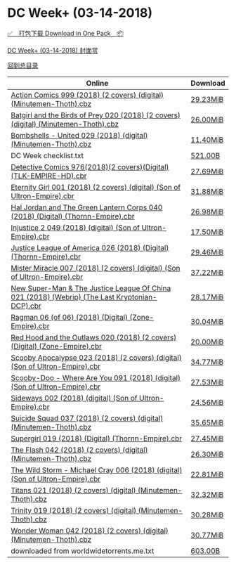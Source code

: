 # DC Week+ (03-14-2018)

[✅&emsp;打包下载 Download in One Pack&emsp;📦](https://pan.baidu.com/s/1DL_G_noHsJ34n1MqI1VnDQ)

[DC Week+ (03-14-2018) 封面赏](/https://github.com/alicewish/markdown/blob/master/cover/DC-Week-03-14-2018-Covers.md)



[回到总目录](https://github.com/alicewish/markdown/blob/master/Catalogs.md)



Online | Download
--- | ---
[Action Comics 999 (2018) (2 covers) (digital) (Minutemen-Thoth).cbz](https://github.com/alicewish/markdown/blob/master/comic/Action-Comics-999-2018-2-covers-digital-Minutemen-Thoth-cbz.md) | [29.23MiB](https://pan.baidu.com/s/1DL_G_noHsJ34n1MqI1VnDQ#list/path=%2FDC%20Week%202018%20Q1%2FDC%20Week%2B%20%2803-14-2018%29%2F%E3%82%B9%E3%82%AD%E3%82%BD%E3%82%AD%E3%82%A4%E3%82%AD%E3%82%B9%E3%82%BF%E3%82%B3%E3%82%BB%E3%82%AB%E3%82%BD%E3%82%AD%E3%82%B5%E3%82%AD%E3%82%BF%E3%82%BB%E3%82%BF%E3%82%AF%E3%82%BB%E3%82%B1%E3%82%A6%E3%82%BB%E3%82%A4%E3%82%B9%E3%82%AD%E3%82%AB%E3%82%BF%E3%82%B5%E3%82%B3%E3%82%BB%E3%82%B5&parentPath=%2FDC%20Week%202018%20Q1)
[Batgirl and the Birds of Prey 020 (2018) (2 covers) (digital) (Minutemen-Thoth).cbz](https://github.com/alicewish/markdown/blob/master/comic/Batgirl-Birds-of-Prey-020-2018-2-covers-digital-Minutemen-Thoth-cbz.md) | [26.00MiB](https://pan.baidu.com/s/1DL_G_noHsJ34n1MqI1VnDQ#list/path=%2FDC%20Week%202018%20Q1%2FDC%20Week%2B%20%2803-14-2018%29%2F%E3%82%A4%E3%82%AB%E3%82%AD%E3%82%AD%E3%82%B9%E3%82%B7%E3%82%A2%E3%82%AD%E3%82%B9%E3%82%B3%E3%82%AA%E3%82%BF%E3%82%A4%E3%82%B3%E3%82%AD%E3%82%BD%E3%82%BF%E3%82%BB%E3%82%B1%E3%82%BD%E3%82%A6%E3%82%BD%E3%82%BB%E3%82%BB%E3%82%B7%E3%82%BD%E3%82%AB%E3%82%B3%E3%82%B3%E3%82%B3%E3%82%BF%E3%82%BD&parentPath=%2FDC%20Week%202018%20Q1)
[Bombshells - United 029 (2018) (digital) (Minutemen-Thoth).cbz](https://github.com/alicewish/markdown/blob/master/comic/Bombshells-United-029-2018-digital-Minutemen-Thoth-cbz.md) | [11.40MiB](https://pan.baidu.com/s/1DL_G_noHsJ34n1MqI1VnDQ#list/path=%2FDC%20Week%202018%20Q1%2FDC%20Week%2B%20%2803-14-2018%29%2F%E3%82%B3%E3%82%B3%E3%82%B5%E3%82%B3%E3%82%B9%E3%82%B9%E3%82%AA%E3%82%AD%E3%82%B7%E3%82%AF%E3%82%B7%E3%82%AF%E3%82%A8%E3%82%B1%E3%82%A4%E3%82%AD%E3%82%B7%E3%82%BB%E3%82%A2%E3%82%B3%E3%82%B9%E3%82%AA%E3%82%A4%E3%82%B9%E3%82%BF%E3%82%B3%E3%82%B5%E3%82%A4%E3%82%A8%E3%82%BB%E3%82%AD%E3%82%BD&parentPath=%2FDC%20Week%202018%20Q1)
DC Week checklist.txt | [521.00B](https://pan.baidu.com/s/1DL_G_noHsJ34n1MqI1VnDQ#list/path=%2FDC%20Week%202018%20Q1%2FDC%20Week%2B%20%2803-14-2018%29%2F%E3%82%BB%E3%82%B1%E3%82%AF%E3%82%B9%E3%82%B1%E3%82%AD%E3%82%B7%E3%82%A8%E3%82%AD%E3%82%AD%E3%82%BB%E3%82%BF%E3%82%AB%E3%82%AB%E3%82%AD%E3%82%BF%E3%82%A2%E3%82%B7%E3%82%A6%E3%82%AF%E3%82%A2%E3%82%A4%E3%82%B5%E3%82%AB%E3%82%AB%E3%82%A8%E3%82%A4%E3%82%A6%E3%82%AB%E3%82%AA%E3%82%AB%E3%82%B3&parentPath=%2FDC%20Week%202018%20Q1)
[Detective Comics 976(2018)(2 covers)(Digital)(TLK-EMPIRE-HD).cbr](https://github.com/alicewish/markdown/blob/master/comic/Detective-Comics-976-2018-2-covers-Digital-TLK-EMPIRE-HD-cbr.md) | [27.69MiB](https://pan.baidu.com/s/1DL_G_noHsJ34n1MqI1VnDQ#list/path=%2FDC%20Week%202018%20Q1%2FDC%20Week%2B%20%2803-14-2018%29%2F%E3%82%AF%E3%82%AA%E3%82%B9%E3%82%A6%E3%82%A6%E3%82%BD%E3%82%BD%E3%82%B5%E3%82%A2%E3%82%A4%E3%82%A6%E3%82%A6%E3%82%B3%E3%82%BB%E3%82%AB%E3%82%B1%E3%82%B5%E3%82%B3%E3%82%AA%E3%82%AD%E3%82%B7%E3%82%B1%E3%82%B9%E3%82%B7%E3%82%AF%E3%82%AD%E3%82%A4%E3%82%BD%E3%82%BB%E3%82%A8%E3%82%A8%E3%82%A2&parentPath=%2FDC%20Week%202018%20Q1)
[Eternity Girl 001 (2018) (2 covers) (digital) (Son of Ultron-Empire).cbr](https://github.com/alicewish/markdown/blob/master/comic/Eternity-Girl-001-2018-2-covers-digital-Son-of-Ultron-Empire-cbr.md) | [31.88MiB](https://pan.baidu.com/s/1DL_G_noHsJ34n1MqI1VnDQ#list/path=%2FDC%20Week%202018%20Q1%2FDC%20Week%2B%20%2803-14-2018%29%2F%E3%82%AA%E3%82%AB%E3%82%B3%E3%82%B7%E3%82%A6%E3%82%B3%E3%82%B5%E3%82%AD%E3%82%A8%E3%82%B7%E3%82%AF%E3%82%A4%E3%82%AF%E3%82%B3%E3%82%AB%E3%82%BF%E3%82%AF%E3%82%AD%E3%82%A4%E3%82%BB%E3%82%B7%E3%82%B9%E3%82%AD%E3%82%AB%E3%82%BF%E3%82%A6%E3%82%A8%E3%82%BF%E3%82%B7%E3%82%A4%E3%82%A8%E3%82%A2&parentPath=%2FDC%20Week%202018%20Q1)
[Hal Jordan and The Green Lantern Corps 040 (2018) (Digital) (Thornn-Empire).cbr](https://github.com/alicewish/markdown/blob/master/comic/Hal-Jordan-Green-Lantern-Corps-040-2018-Digital-Thornn-Empire-cbr.md) | [26.98MiB](https://pan.baidu.com/s/1DL_G_noHsJ34n1MqI1VnDQ#list/path=%2FDC%20Week%202018%20Q1%2FDC%20Week%2B%20%2803-14-2018%29%2F%E3%82%B7%E3%82%AB%E3%82%BD%E3%82%A6%E3%82%BD%E3%82%A8%E3%82%AD%E3%82%AD%E3%82%B9%E3%82%B9%E3%82%A8%E3%82%AA%E3%82%B7%E3%82%A6%E3%82%B5%E3%82%AF%E3%82%AD%E3%82%AA%E3%82%B1%E3%82%A6%E3%82%B7%E3%82%AF%E3%82%A8%E3%82%B1%E3%82%A4%E3%82%BD%E3%82%B1%E3%82%BB%E3%82%AF%E3%82%B7%E3%82%AF%E3%82%A4&parentPath=%2FDC%20Week%202018%20Q1)
[Injustice 2 049 (2018) (digital) (Son of Ultron-Empire).cbr](https://github.com/alicewish/markdown/blob/master/comic/Injustice-2-049-2018-digital-Son-of-Ultron-Empire-cbr.md) | [17.50MiB](https://pan.baidu.com/s/1DL_G_noHsJ34n1MqI1VnDQ#list/path=%2FDC%20Week%202018%20Q1%2FDC%20Week%2B%20%2803-14-2018%29%2F%E3%82%B1%E3%82%B9%E3%82%B7%E3%82%B5%E3%82%AB%E3%82%BB%E3%82%B1%E3%82%BD%E3%82%A8%E3%82%AA%E3%82%A4%E3%82%A2%E3%82%B9%E3%82%A4%E3%82%B7%E3%82%BD%E3%82%AA%E3%82%B9%E3%82%A4%E3%82%AF%E3%82%AF%E3%82%B1%E3%82%B7%E3%82%AD%E3%82%B3%E3%82%A6%E3%82%B5%E3%82%AF%E3%82%AF%E3%82%BD%E3%82%B1%E3%82%A4&parentPath=%2FDC%20Week%202018%20Q1)
[Justice League of America 026 (2018) (Digital) (Thornn-Empire).cbr](https://github.com/alicewish/markdown/blob/master/comic/Justice-League-of-America-026-2018-Digital-Thornn-Empire-cbr.md) | [29.46MiB](https://pan.baidu.com/s/1DL_G_noHsJ34n1MqI1VnDQ#list/path=%2FDC%20Week%202018%20Q1%2FDC%20Week%2B%20%2803-14-2018%29%2F%E3%82%BB%E3%82%AB%E3%82%B3%E3%82%B5%E3%82%AB%E3%82%B7%E3%82%B7%E3%82%BD%E3%82%B1%E3%82%BB%E3%82%B9%E3%82%A6%E3%82%A2%E3%82%BF%E3%82%BD%E3%82%A2%E3%82%BB%E3%82%A8%E3%82%BF%E3%82%BD%E3%82%B1%E3%82%A2%E3%82%B1%E3%82%A8%E3%82%BD%E3%82%A6%E3%82%B9%E3%82%AB%E3%82%A8%E3%82%B9%E3%82%B5%E3%82%B5&parentPath=%2FDC%20Week%202018%20Q1)
[Mister Miracle 007 (2018) (2 covers) (digital) (Son of Ultron-Empire).cbr](https://github.com/alicewish/markdown/blob/master/comic/Mister-Miracle-007-2018-2-covers-digital-Son-of-Ultron-Empire-cbr.md) | [37.22MiB](https://pan.baidu.com/s/1DL_G_noHsJ34n1MqI1VnDQ#list/path=%2FDC%20Week%202018%20Q1%2FDC%20Week%2B%20%2803-14-2018%29%2F%E3%82%A8%E3%82%A8%E3%82%A8%E3%82%A4%E3%82%A8%E3%82%BF%E3%82%BF%E3%82%BF%E3%82%BD%E3%82%BB%E3%82%A4%E3%82%BB%E3%82%A6%E3%82%A2%E3%82%B7%E3%82%B3%E3%82%BF%E3%82%AD%E3%82%B1%E3%82%BB%E3%82%A4%E3%82%BD%E3%82%B3%E3%82%A6%E3%82%BF%E3%82%B7%E3%82%B9%E3%82%A6%E3%82%BB%E3%82%B5%E3%82%A2%E3%82%A4&parentPath=%2FDC%20Week%202018%20Q1)
[New Super-Man & The Justice League Of China 021 (2018) (Webrip) (The Last Kryptonian-DCP).cbr](https://github.com/alicewish/markdown/blob/master/comic/New-Super-Man-Justice-League-Of-China-021-2018-Webrip-Last-Kryptonian-DCP-cbr.md) | [28.17MiB](https://pan.baidu.com/s/1DL_G_noHsJ34n1MqI1VnDQ#list/path=%2FDC%20Week%202018%20Q1%2FDC%20Week%2B%20%2803-14-2018%29%2F%E3%82%BB%E3%82%B1%E3%82%B1%E3%82%A4%E3%82%AA%E3%82%B3%E3%82%BD%E3%82%A6%E3%82%AA%E3%82%B7%E3%82%B1%E3%82%A4%E3%82%AF%E3%82%AA%E3%82%B5%E3%82%A4%E3%82%A8%E3%82%BF%E3%82%B9%E3%82%A6%E3%82%BB%E3%82%A8%E3%82%A4%E3%82%A6%E3%82%B9%E3%82%BD%E3%82%A6%E3%82%AB%E3%82%A8%E3%82%AB%E3%82%AD%E3%82%BF&parentPath=%2FDC%20Week%202018%20Q1)
[Ragman 06 (of 06) (2018) (Digital) (Zone-Empire).cbr](https://github.com/alicewish/markdown/blob/master/comic/Ragman-06-of-06-2018-Digital-Zone-Empire-cbr.md) | [30.04MiB](https://pan.baidu.com/s/1DL_G_noHsJ34n1MqI1VnDQ#list/path=%2FDC%20Week%202018%20Q1%2FDC%20Week%2B%20%2803-14-2018%29%2F%E3%82%B7%E3%82%A2%E3%82%B1%E3%82%B9%E3%82%AB%E3%82%AD%E3%82%A4%E3%82%A4%E3%82%B1%E3%82%B1%E3%82%BD%E3%82%AF%E3%82%AF%E3%82%BB%E3%82%A8%E3%82%A2%E3%82%B9%E3%82%BB%E3%82%BF%E3%82%AA%E3%82%B3%E3%82%BF%E3%82%AF%E3%82%BB%E3%82%AD%E3%82%A2%E3%82%B5%E3%82%A8%E3%82%BF%E3%82%AB%E3%82%BF%E3%82%A2&parentPath=%2FDC%20Week%202018%20Q1)
[Red Hood and the Outlaws 020 (2018) (2 covers) (Digital) (Zone-Empire).cbr](https://github.com/alicewish/markdown/blob/master/comic/Red-Hood-Outlaws-020-2018-2-covers-Digital-Zone-Empire-cbr.md) | [20.00MiB](https://pan.baidu.com/s/1DL_G_noHsJ34n1MqI1VnDQ#list/path=%2FDC%20Week%202018%20Q1%2FDC%20Week%2B%20%2803-14-2018%29%2F%E3%82%BD%E3%82%A6%E3%82%B5%E3%82%AF%E3%82%B5%E3%82%BF%E3%82%B5%E3%82%A4%E3%82%B5%E3%82%A2%E3%82%BF%E3%82%AB%E3%82%B1%E3%82%AF%E3%82%B5%E3%82%AF%E3%82%B9%E3%82%AD%E3%82%A8%E3%82%B3%E3%82%BF%E3%82%B3%E3%82%B9%E3%82%AF%E3%82%B1%E3%82%BF%E3%82%BD%E3%82%A8%E3%82%A8%E3%82%B1%E3%82%BF%E3%82%B3&parentPath=%2FDC%20Week%202018%20Q1)
[Scooby Apocalypse 023 (2018) (2 covers) (digital) (Son of Ultron-Empire).cbr](https://github.com/alicewish/markdown/blob/master/comic/Scooby-Apocalypse-023-2018-2-covers-digital-Son-of-Ultron-Empire-cbr.md) | [34.77MiB](https://pan.baidu.com/s/1DL_G_noHsJ34n1MqI1VnDQ#list/path=%2FDC%20Week%202018%20Q1%2FDC%20Week%2B%20%2803-14-2018%29%2F%E3%82%AB%E3%82%B5%E3%82%A8%E3%82%AD%E3%82%AA%E3%82%AB%E3%82%B9%E3%82%AF%E3%82%AD%E3%82%B1%E3%82%A8%E3%82%AB%E3%82%B3%E3%82%A6%E3%82%AD%E3%82%A6%E3%82%B1%E3%82%A8%E3%82%B3%E3%82%A8%E3%82%B3%E3%82%B7%E3%82%B5%E3%82%AA%E3%82%BF%E3%82%A4%E3%82%A2%E3%82%AF%E3%82%A8%E3%82%AD%E3%82%AF%E3%82%B5&parentPath=%2FDC%20Week%202018%20Q1)
[Scooby-Doo - Where Are You 091 (2018) (digital) (Son of Ultron-Empire).cbr](https://github.com/alicewish/markdown/blob/master/comic/Scooby-Doo-Where-Are-You-091-2018-digital-Son-of-Ultron-Empire-cbr.md) | [27.53MiB](https://pan.baidu.com/s/1DL_G_noHsJ34n1MqI1VnDQ#list/path=%2FDC%20Week%202018%20Q1%2FDC%20Week%2B%20%2803-14-2018%29%2F%E3%82%B9%E3%82%AF%E3%82%BD%E3%82%B9%E3%82%BF%E3%82%BB%E3%82%AF%E3%82%AD%E3%82%B3%E3%82%B1%E3%82%AA%E3%82%B5%E3%82%AA%E3%82%B3%E3%82%AD%E3%82%BD%E3%82%BD%E3%82%AB%E3%82%B1%E3%82%B3%E3%82%A4%E3%82%A8%E3%82%A8%E3%82%AA%E3%82%AA%E3%82%B1%E3%82%B9%E3%82%B3%E3%82%A4%E3%82%A8%E3%82%A6%E3%82%B9&parentPath=%2FDC%20Week%202018%20Q1)
[Sideways 002 (2018) (digital) (Son of Ultron-Empire).cbr](https://github.com/alicewish/markdown/blob/master/comic/Sideways-002-2018-digital-Son-of-Ultron-Empire-cbr.md) | [24.56MiB](https://pan.baidu.com/s/1DL_G_noHsJ34n1MqI1VnDQ#list/path=%2FDC%20Week%202018%20Q1%2FDC%20Week%2B%20%2803-14-2018%29%2F%E3%82%AA%E3%82%AB%E3%82%AA%E3%82%AA%E3%82%A4%E3%82%AF%E3%82%B7%E3%82%B5%E3%82%BD%E3%82%AD%E3%82%AF%E3%82%BF%E3%82%B7%E3%82%B3%E3%82%A8%E3%82%B3%E3%82%BB%E3%82%B5%E3%82%AD%E3%82%BF%E3%82%A8%E3%82%A8%E3%82%A8%E3%82%B1%E3%82%B1%E3%82%AB%E3%82%BB%E3%82%AD%E3%82%A2%E3%82%A2%E3%82%AD%E3%82%AD&parentPath=%2FDC%20Week%202018%20Q1)
[Suicide Squad 037 (2018) (2 covers) (digital) (Minutemen-Thoth).cbz](https://github.com/alicewish/markdown/blob/master/comic/Suicide-Squad-037-2018-2-covers-digital-Minutemen-Thoth-cbz.md) | [35.65MiB](https://pan.baidu.com/s/1DL_G_noHsJ34n1MqI1VnDQ#list/path=%2FDC%20Week%202018%20Q1%2FDC%20Week%2B%20%2803-14-2018%29%2F%E3%82%AA%E3%82%B3%E3%82%AD%E3%82%BF%E3%82%BF%E3%82%B5%E3%82%B1%E3%82%A8%E3%82%AA%E3%82%BD%E3%82%AA%E3%82%AD%E3%82%A8%E3%82%A6%E3%82%BB%E3%82%BB%E3%82%AF%E3%82%A2%E3%82%AD%E3%82%AB%E3%82%BB%E3%82%A8%E3%82%A6%E3%82%AA%E3%82%A2%E3%82%BB%E3%82%A2%E3%82%B9%E3%82%A4%E3%82%B1%E3%82%A8%E3%82%AF&parentPath=%2FDC%20Week%202018%20Q1)
[Supergirl 019 (2018) (Digital) (Thornn-Empire).cbr](https://github.com/alicewish/markdown/blob/master/comic/Supergirl-019-2018-Digital-Thornn-Empire-cbr.md) | [27.45MiB](https://pan.baidu.com/s/1DL_G_noHsJ34n1MqI1VnDQ#list/path=%2FDC%20Week%202018%20Q1%2FDC%20Week%2B%20%2803-14-2018%29%2F%E3%82%B1%E3%82%BB%E3%82%AF%E3%82%AB%E3%82%B5%E3%82%A4%E3%82%B1%E3%82%A2%E3%82%AD%E3%82%AD%E3%82%A4%E3%82%B5%E3%82%AD%E3%82%BF%E3%82%B7%E3%82%A6%E3%82%AD%E3%82%AA%E3%82%AA%E3%82%AB%E3%82%B5%E3%82%B1%E3%82%BD%E3%82%BB%E3%82%B7%E3%82%AD%E3%82%BF%E3%82%BB%E3%82%AF%E3%82%A8%E3%82%A6%E3%82%BB&parentPath=%2FDC%20Week%202018%20Q1)
[The Flash 042 (2018) (2 covers) (digital) (Minutemen-Thoth).cbz](https://github.com/alicewish/markdown/blob/master/comic/Flash-042-2018-2-covers-digital-Minutemen-Thoth-cbz.md) | [26.30MiB](https://pan.baidu.com/s/1DL_G_noHsJ34n1MqI1VnDQ#list/path=%2FDC%20Week%202018%20Q1%2FDC%20Week%2B%20%2803-14-2018%29%2F%E3%82%B9%E3%82%BF%E3%82%B9%E3%82%B9%E3%82%A4%E3%82%A6%E3%82%A6%E3%82%BF%E3%82%BD%E3%82%BD%E3%82%B5%E3%82%AF%E3%82%AD%E3%82%AD%E3%82%B9%E3%82%B5%E3%82%AD%E3%82%B1%E3%82%A2%E3%82%A8%E3%82%BF%E3%82%B9%E3%82%BD%E3%82%B7%E3%82%BB%E3%82%AD%E3%82%BD%E3%82%B7%E3%82%B5%E3%82%AB%E3%82%AA%E3%82%A2&parentPath=%2FDC%20Week%202018%20Q1)
[The Wild Storm - Michael Cray 006 (2018) (digital) (Son of Ultron-Empire).cbr](https://github.com/alicewish/markdown/blob/master/comic/Wild-Storm-Michael-Cray-006-2018-digital-Son-of-Ultron-Empire-cbr.md) | [22.81MiB](https://pan.baidu.com/s/1DL_G_noHsJ34n1MqI1VnDQ#list/path=%2FDC%20Week%202018%20Q1%2FDC%20Week%2B%20%2803-14-2018%29%2F%E3%82%A4%E3%82%A4%E3%82%A6%E3%82%AF%E3%82%A8%E3%82%AA%E3%82%B5%E3%82%A6%E3%82%BF%E3%82%B5%E3%82%B1%E3%82%AD%E3%82%AB%E3%82%AB%E3%82%AF%E3%82%A8%E3%82%A8%E3%82%AD%E3%82%A4%E3%82%A8%E3%82%B5%E3%82%A2%E3%82%B1%E3%82%AF%E3%82%A6%E3%82%AD%E3%82%A2%E3%82%B1%E3%82%B9%E3%82%B9%E3%82%B1%E3%82%B3&parentPath=%2FDC%20Week%202018%20Q1)
[Titans 021 (2018) (2 covers) (digital) (Minutemen-Thoth).cbz](https://github.com/alicewish/markdown/blob/master/comic/Titans-021-2018-2-covers-digital-Minutemen-Thoth-cbz.md) | [32.32MiB](https://pan.baidu.com/s/1DL_G_noHsJ34n1MqI1VnDQ#list/path=%2FDC%20Week%202018%20Q1%2FDC%20Week%2B%20%2803-14-2018%29%2F%E3%82%A2%E3%82%B1%E3%82%AF%E3%82%A2%E3%82%AD%E3%82%B7%E3%82%B7%E3%82%BD%E3%82%BF%E3%82%BF%E3%82%B1%E3%82%B3%E3%82%B1%E3%82%A6%E3%82%A8%E3%82%A4%E3%82%B5%E3%82%A8%E3%82%BD%E3%82%A6%E3%82%AA%E3%82%A4%E3%82%B5%E3%82%BF%E3%82%B3%E3%82%A2%E3%82%BD%E3%82%B7%E3%82%BF%E3%82%AD%E3%82%B5%E3%82%A4&parentPath=%2FDC%20Week%202018%20Q1)
[Trinity 019 (2018) (2 covers) (digital) (Minutemen-Thoth).cbz](https://github.com/alicewish/markdown/blob/master/comic/Trinity-019-2018-2-covers-digital-Minutemen-Thoth-cbz.md) | [30.28MiB](https://pan.baidu.com/s/1DL_G_noHsJ34n1MqI1VnDQ#list/path=%2FDC%20Week%202018%20Q1%2FDC%20Week%2B%20%2803-14-2018%29%2F%E3%82%B3%E3%82%AB%E3%82%B7%E3%82%B7%E3%82%AB%E3%82%A4%E3%82%B7%E3%82%B7%E3%82%A8%E3%82%A2%E3%82%B1%E3%82%AD%E3%82%B9%E3%82%B7%E3%82%AD%E3%82%BF%E3%82%A2%E3%82%A2%E3%82%A2%E3%82%B1%E3%82%B9%E3%82%AD%E3%82%AB%E3%82%B7%E3%82%B9%E3%82%B7%E3%82%B9%E3%82%B5%E3%82%BB%E3%82%AA%E3%82%A2%E3%82%AD&parentPath=%2FDC%20Week%202018%20Q1)
[Wonder Woman 042 (2018) (2 covers) (digital) (Minutemen-Thoth).cbz](https://github.com/alicewish/markdown/blob/master/comic/Wonder-Woman-042-2018-2-covers-digital-Minutemen-Thoth-cbz.md) | [30.77MiB](https://pan.baidu.com/s/1DL_G_noHsJ34n1MqI1VnDQ#list/path=%2FDC%20Week%202018%20Q1%2FDC%20Week%2B%20%2803-14-2018%29%2F%E3%82%B9%E3%82%A6%E3%82%B5%E3%82%B5%E3%82%B5%E3%82%BD%E3%82%AA%E3%82%B1%E3%82%A8%E3%82%AB%E3%82%A8%E3%82%AA%E3%82%A4%E3%82%A6%E3%82%AF%E3%82%AB%E3%82%BB%E3%82%BF%E3%82%AA%E3%82%BB%E3%82%AA%E3%82%BB%E3%82%A2%E3%82%BF%E3%82%B5%E3%82%B1%E3%82%BD%E3%82%B1%E3%82%BF%E3%82%BB%E3%82%AA%E3%82%AF&parentPath=%2FDC%20Week%202018%20Q1)
downloaded from worldwidetorrents.me.txt | [603.00B](https://pan.baidu.com/s/1DL_G_noHsJ34n1MqI1VnDQ#list/path=%2FDC%20Week%202018%20Q1%2FDC%20Week%2B%20%2803-14-2018%29%2F%E3%82%A8%E3%82%B9%E3%82%AD%E3%82%AB%E3%82%A8%E3%82%BF%E3%82%B7%E3%82%B3%E3%82%B5%E3%82%BB%E3%82%BB%E3%82%B3%E3%82%AA%E3%82%AD%E3%82%BB%E3%82%AB%E3%82%AA%E3%82%B3%E3%82%AB%E3%82%BB%E3%82%AA%E3%82%A6%E3%82%AD%E3%82%AF%E3%82%BD%E3%82%B7%E3%82%B5%E3%82%B1%E3%82%A6%E3%82%A4%E3%82%B3%E3%82%A8&parentPath=%2FDC%20Week%202018%20Q1)